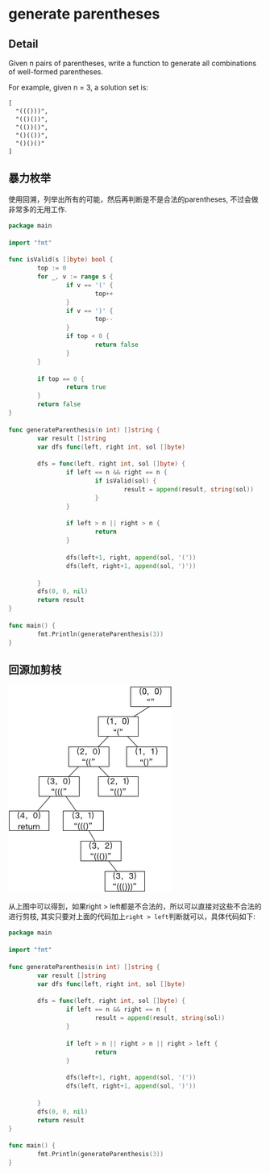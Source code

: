 # generate parentheses

## Detail

Given n pairs of parentheses, write a function to generate all combinations of well-formed parentheses.

For example, given n = 3, a solution set is:

```
[
  "((()))",
  "(()())",
  "(())()",
  "()(())",
  "()()()"
]
```

## 暴力枚举

使用回溯，列举出所有的可能，然后再判断是不是合法的parentheses, 不过会做非常多的无用工作.

```go
package main

import "fmt"

func isValid(s []byte) bool {
        top := 0
        for _, v := range s {
                if v == '(' {
                        top++
                }
                if v == ')' {
                        top--
                }
                if top < 0 {
                        return false
                }
        }

        if top == 0 {
                return true
        }
        return false
}

func generateParenthesis(n int) []string {
        var result []string
        var dfs func(left, right int, sol []byte)

        dfs = func(left, right int, sol []byte) {
                if left == n && right == n {
                        if isValid(sol) {
                                result = append(result, string(sol))
                        }
                }

                if left > n || right > n {
                        return
                }

                dfs(left+1, right, append(sol, '('))
                dfs(left, right+1, append(sol, ')'))

        }
        dfs(0, 0, nil)
        return result
}

func main() {
        fmt.Println(generateParenthesis(3))
}
```

## 回源加剪枝

![generateParenthesis](./generate_parenthese.png)

从上图中可以得到，如果right > left都是不合法的，所以可以直接对这些不合法的进行剪枝, 其实只要对上面的代码加上`right > left`判断就可以，具体代码如下:

```go
package main

import "fmt"

func generateParenthesis(n int) []string {
        var result []string
        var dfs func(left, right int, sol []byte)

        dfs = func(left, right int, sol []byte) {
                if left == n && right == n {
                        result = append(result, string(sol))
                }

                if left > n || right > n || right > left {
                        return
                }

                dfs(left+1, right, append(sol, '('))
                dfs(left, right+1, append(sol, ')'))

        }
        dfs(0, 0, nil)
        return result
}

func main() {
        fmt.Println(generateParenthesis(3))
}
```

